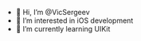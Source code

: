 - 👋 Hi, I’m @VicSergeev
- 👀 I’m interested in iOS development
- 🌱 I’m currently learning UIKit

<!---
VicSergeev/VicSergeev is a ✨ special ✨ repository because its `README.md` (this file) appears on your GitHub profile.
You can click the Preview link to take a look at your changes.
--->
